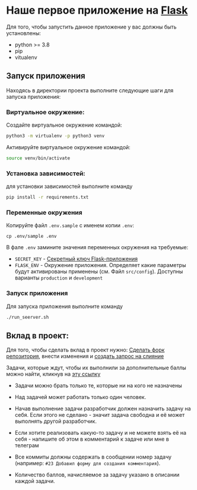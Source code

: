 # Наше первое приложение на [Flask](https://flask.palletsprojects.com/)

Для того, чтобы запустить данное приложение у вас должны быть установлены:
 - python >= 3.8
 - pip
 - vitualenv


## Запуск приложения
Находясь в директории проекта выполните следующие шаги для запуска приложения:

### Виртуальное окружение:
Создайте виртуальное окружение командой:
```bash
python3 -m virtualenv -p python3 venv
```

Активируйте виртуальное окружение командой:
```bash
source venv/bin/activate
```


### Установка зависимостей:
для установки зависимостей выполните команду
```bash
pip install -r requirements.txt
```

### Переменные окружения
Копируйте файл `.env.sample` с именем копии `.env`:
```shell
cp .env/sample .env
```

В фале `.env` замините значения переменных окружения на требуемые:

 - `SECRET_KEY` - [Секретный ключ Flask-приложения](https://flask.palletsprojects.com/en/1.1.x/config/#SECRET_KEY)
 - `FLASK_ENV` - Окружение приложения. Определяет какие параметры будут активированы применены (см. Файл `src/config`). Доступны варианты `production` и `development`


### Запуск приложения

Для запуска приложения выполните команду 
```bash
./run_seerver.sh
```


## Вклад в проект:
Для того, чтобы сделать вклад в проект нужно:
[Сделать форк репозитория](https://docs.github.com/en/github/getting-started-with-github/fork-a-repo), внести изменения и [создать запрос на слияние](https://docs.github.com/en/github/collaborating-with-issues-and-pull-requests/creating-a-pull-request-from-a-fork)


Задачи, которые ждут, чтобы их выполнили за дополнительные баллы можно найти, кликнув на [эту ссылку](https://github.com/md5orsha256/flask-hello-app/issues?q=is%3Aopen+is%3Aissue)


* Задачи можно брать только те, которые ни на кого не назначены

* Над задачей может работать только один человек.

* Начав выполнение задачи разработчик должен назначить задачу на себя. Если этого не сделано - значит задача свободна и её может выполнять другой разработчик.

* Если хотите реализовать какую-то задачу и не можете взять её на себя - напишите об этом в комментарий к задаче или мне в телеграм

* Все коммиты должны содержать в сообщении номер задачу (например: `#23 Добавил форму для создания комментария`).

* Количество баллов, начисляемое за задачу указано в описании каждой задачи.
